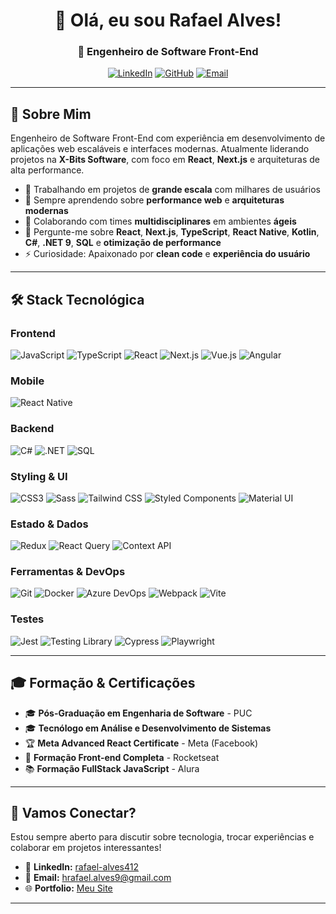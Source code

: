 <div align="center">

# 👋 Olá, eu sou Rafael Alves!

### 🚀 Engenheiro de Software Front-End

[![LinkedIn](https://img.shields.io/badge/LinkedIn-0077B5?style=for-the-badge&logo=linkedin&logoColor=white)](https://www.linkedin.com/in/rafael-alves412)
[![GitHub](https://img.shields.io/badge/GitHub-100000?style=for-the-badge&logo=github&logoColor=white)](https://github.com/RafaelAlves9)
[![Email](https://img.shields.io/badge/Email-D14836?style=for-the-badge&logo=gmail&logoColor=white)](mailto:hrafael.alves9@gmail.com)

</div>

---

## 🎯 Sobre Mim

Engenheiro de Software Front-End com experiência em desenvolvimento de aplicações web escaláveis e interfaces modernas. Atualmente liderando projetos na **X-Bits Software**, com foco em **React**, **Next.js** e arquiteturas de alta performance.

- 🔭 Trabalhando em projetos de **grande escala** com milhares de usuários
- 🌱 Sempre aprendendo sobre **performance web** e **arquiteturas modernas**
- 👯 Colaborando com times **multidisciplinares** em ambientes **ágeis**
- 💬 Pergunte-me sobre **React**, **Next.js**, **TypeScript**, **React Native**, **Kotlin**, **C#**, **.NET 9**, **SQL** e **otimização de performance**
- ⚡ Curiosidade: Apaixonado por **clean code** e **experiência do usuário**

---

## 🛠️ Stack Tecnológica

### Frontend
![JavaScript](https://img.shields.io/badge/JavaScript-F7DF1E?style=for-the-badge&logo=javascript&logoColor=black)
![TypeScript](https://img.shields.io/badge/TypeScript-007ACC?style=for-the-badge&logo=typescript&logoColor=white)
![React](https://img.shields.io/badge/React-20232A?style=for-the-badge&logo=react&logoColor=61DAFB)
![Next.js](https://img.shields.io/badge/Next.js-000000?style=for-the-badge&logo=next.js&logoColor=white)
![Vue.js](https://img.shields.io/badge/Vue.js-35495E?style=for-the-badge&logo=vue.js&logoColor=4FC08D)
![Angular](https://img.shields.io/badge/Angular-DD0031?style=for-the-badge&logo=angular&logoColor=white)

### Mobile
![React Native](https://img.shields.io/badge/React_Native-61DAFB?style=for-the-badge&logo=react&logoColor=black)

### Backend
![C#](https://img.shields.io/badge/C%23-239120?style=for-the-badge&logo=c-sharp&logoColor=white)
![.NET](https://img.shields.io/badge/.NET-5C2D91?style=for-the-badge&logo=.net&logoColor=white)
![SQL](https://img.shields.io/badge/SQL-4479A1?style=for-the-badge&logo=mysql&logoColor=white)

### Styling & UI
![CSS3](https://img.shields.io/badge/CSS3-1572B6?style=for-the-badge&logo=css3&logoColor=white)
![Sass](https://img.shields.io/badge/Sass-CC6699?style=for-the-badge&logo=sass&logoColor=white)
![Tailwind CSS](https://img.shields.io/badge/Tailwind_CSS-38B2AC?style=for-the-badge&logo=tailwind-css&logoColor=white)
![Styled Components](https://img.shields.io/badge/styled--components-DB7093?style=for-the-badge&logo=styled-components&logoColor=white)
![Material UI](https://img.shields.io/badge/Material--UI-0081CB?style=for-the-badge&logo=material-ui&logoColor=white)

### Estado & Dados
![Redux](https://img.shields.io/badge/Redux-593D88?style=for-the-badge&logo=redux&logoColor=white)
![React Query](https://img.shields.io/badge/React_Query-FF4154?style=for-the-badge&logo=react-query&logoColor=white)
![Context API](https://img.shields.io/badge/Context_API-61DAFB?style=for-the-badge&logo=react&logoColor=black)

### Ferramentas & DevOps
![Git](https://img.shields.io/badge/Git-F05032?style=for-the-badge&logo=git&logoColor=white)
![Docker](https://img.shields.io/badge/Docker-2496ED?style=for-the-badge&logo=docker&logoColor=white)
![Azure DevOps](https://img.shields.io/badge/Azure_DevOps-0078D4?style=for-the-badge&logo=azure-devops&logoColor=white)
![Webpack](https://img.shields.io/badge/Webpack-8DD6F9?style=for-the-badge&logo=webpack&logoColor=black)
![Vite](https://img.shields.io/badge/Vite-646CFF?style=for-the-badge&logo=vite&logoColor=white)

### Testes
![Jest](https://img.shields.io/badge/Jest-C21325?style=for-the-badge&logo=jest&logoColor=white)
![Testing Library](https://img.shields.io/badge/Testing_Library-E33332?style=for-the-badge&logo=testing-library&logoColor=white)
![Cypress](https://img.shields.io/badge/Cypress-17202C?style=for-the-badge&logo=cypress&logoColor=white)
![Playwright](https://img.shields.io/badge/Playwright-2EAD33?style=for-the-badge&logo=playwright&logoColor=white)

---

## 🎓 Formação & Certificações

- 🎓 **Pós-Graduação em Engenharia de Software** - PUC
- 🎓 **Tecnólogo em Análise e Desenvolvimento de Sistemas**
- 🏆 **Meta Advanced React Certificate** - Meta (Facebook)
- 🚀 **Formação Front-end Completa** - Rocketseat
- 📚 **Formação FullStack JavaScript** - Alura

---

## 🤝 Vamos Conectar?

Estou sempre aberto para discutir sobre tecnologia, trocar experiências e colaborar em projetos interessantes!

- 💼 **LinkedIn:** [rafael-alves412](https://www.linkedin.com/in/rafael-alves412)
- 📧 **Email:** hrafael.alves9@gmail.com
- 🌐 **Portfolio:** [Meu Site](https://rafaelalves.site/)

---

<div align="center">

</div>

